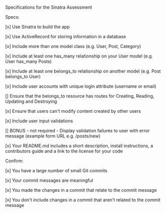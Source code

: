 Specifications for the Sinatra Assessment

Specs:

 [x] Use Sinatra to build the app

 [x] Use ActiveRecord for storing information in a database

 [x] Include more than one model class (e.g. User, Post, Category)

 [x] Include at least one has_many relationship on your User model (e.g. User has_many Posts)

 [x] Include at least one belongs_to relationship on another model (e.g. Post belongs_to User)

 [x] Include user accounts with unique login attribute (username or email)

 [] Ensure that the belongs_to resource has routes for Creating, Reading, Updating and Destroying

 [x] Ensure that users can't modify content created by other users

 [x] Include user input validations

 [] BONUS - not required - Display validation failures to user with error message (example form URL e.g. /posts/new)

 [x] Your README.md includes a short description, install instructions, a contributors guide and a link to the license for your code

Confirm:

 [x] You have a large number of small Git commits

 [x] Your commit messages are meaningful

 [x] You made the changes in a commit that relate to the commit message
 
 [x] You don't include changes in a commit that aren't related to the commit message